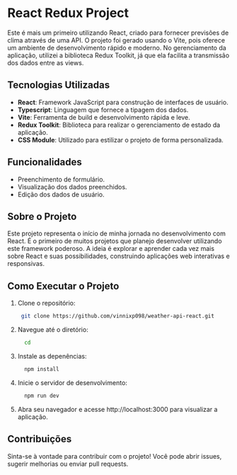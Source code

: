 # React Redux Project

Este é mais um primeiro utilizando React, criado para fornecer previsões de clima através de uma API. O projeto foi gerado usando o Vite, pois oferece um ambiente de desenvolvimento rápido e moderno. No gerenciamento da aplicação, utilizei a biblioteca Redux Toolkit, já que ela facilita a transmissão dos dados entre as views.

## Tecnologias Utilizadas

- **React**: Framework JavaScript para construção de interfaces de usuário.
- **Typescript**: Linguagem que fornece a tipagem dos dados.
- **Vite**: Ferramenta de build e desenvolvimento rápida e leve.
- **Redux Toolkit**: Biblioteca para realizar o gerenciamento de estado da aplicação.
- **CSS Module**: Utilizado para estilizar o projeto de forma personalizada.

## Funcionalidades

- Preenchimento de formulário.
- Visualização dos dados preenchidos.
- Edição dos dados de usuário.

## Sobre o Projeto

Este projeto representa o início de minha jornada no desenvolvimento com React. É o primeiro de muitos projetos que planejo desenvolver utilizando este framework poderoso. A ideia é explorar e aprender cada vez mais sobre React e suas possibilidades, construindo aplicações web interativas e responsivas.

## Como Executar o Projeto

1. Clone o repositório:
   ```bash
    git clone https://github.com/vinnixp098/weather-api-react.git
   
2. Navegue até o diretório:
   ```bash
     cd 
   
3. Instale as depenências:
   ```bash
     npm install
   
4. Inicie o servidor de desenvolvimento:
   ```bash
     npm run dev

5. Abra seu navegador e acesse http://localhost:3000 para visualizar a aplicação.

## Contribuições

Sinta-se à vontade para contribuir com o projeto! Você pode abrir issues, sugerir melhorias ou enviar pull requests.
